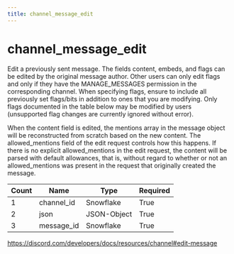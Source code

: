 ```yaml
---
title: channel_message_edit
---
```

# channel_message_edit
Edit a previously sent message. The fields content, embeds, and flags can be edited by the original message author. Other users can only edit flags and only if they have the MANAGE_MESSAGES permission in the corresponding channel. When specifying flags, ensure to include all previously set flags/bits in addition to ones that you are modifying. Only flags documented in the table below may be modified by users (unsupported flag changes are currently ignored without error).

When the content field is edited, the mentions array in the message object will be reconstructed from scratch based on the new content. The allowed_mentions field of the edit request controls how this happens. If there is no explicit allowed_mentions in the edit request, the content will be parsed with default allowances, that is, without regard to whether or not an allowed_mentions was present in the request that originally created the message. 

Count | Name | Type | Required        
----|----|----|---- 
1 | channel_id | Snowflake | True
2 | json | JSON-Object | True
3 | message_id | Snowflake | True

https://discord.com/developers/docs/resources/channel#edit-message